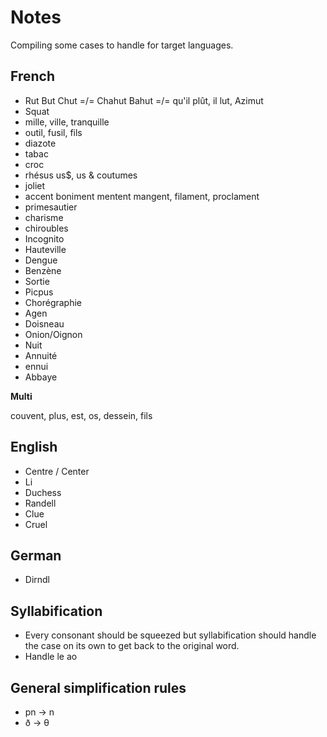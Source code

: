 # Notes

Compiling some cases to handle for target languages.

## French

* Rut But Chut =/= Chahut Bahut =/= qu'il plût, il lut, Azimut
* Squat
* mille, ville, tranquille
* outil, fusil, fils
* diazote
* tabac
* croc
* rhésus us$, us & coutumes
* joliet
* accent boniment mentent mangent, filament, proclament
* primesautier
* charisme
* chiroubles
* Incognito
* Hauteville
* Dengue
* Benzène
* Sortie
* Picpus
* Chorégraphie
* Agen
* Doisneau
* Onion/Oignon
* Nuit
* Annuité
* ennui
* Abbaye

**Multi**

couvent, plus, est, os, dessein, fils

## English

* Centre / Center
* Li
* Duchess
* Randell
* Clue
* Cruel

## German

* Dirndl

## Syllabification

* Every consonant should be squeezed but syllabification should handle the case on its own to get back to the original word.
* Handle le ao

## General simplification rules

* pn -> n
* ð -> θ

